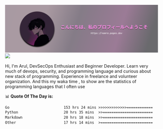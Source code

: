 ![banner](.github/profile-markdown.png)
<img src="https://user-images.githubusercontent.com/73097560/115834477-dbab4500-a447-11eb-908a-139a6edaec5c.gif"></p>

Hi, I'm Arul, DevSecOps Enthusiast and Beginner Developer. Learn very much of devops, security, and programming language and curious about new stack of programming. Experience in freelance and volunteer organization. And this my waka time , to show are the statistics of programming languages that I often use

📊 **Quote Of The Day is:**
<!--START_SECTION:waka-->

```txt
Go                         153 hrs 24 mins >>>>>>>>>>>>>============   52.77 %
Python                     20 hrs 35 mins  >>=======================   07.08 %
Markdown                   20 hrs 18 mins  >>=======================   06.99 %
Other                      17 hrs 14 mins  >========================   05.93 %
```

<!--END_SECTION:waka-->
